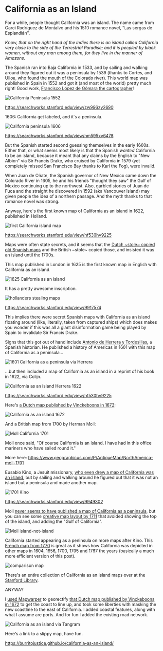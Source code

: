 # California as an Island

For a while, people thought California was an island. The name came from Garci Rodríguez de Montalvo and his 1510 romance novel, "Las sergas de Esplandián". 

_Know, that on the right hand of the Indies there is an island called California very close to the side of the Terrestrial Paradise; and it is peopled by black women, without any man among them, for they live in the manner of Amazons._

The Spanish ran into Baja California in 1533, and by sailing and walking around they figured out it was a peninsula by 1539 (thanks to Cortes, and Ulloa, who found the mouth of the Colorado river). This world map was published in Spain in 1552 and got it (and most of the world) pretty much right! Good work, [Francisco López de Gómara the cartographer](https://searchworks.stanford.edu/view/zw996zy2690)!

![California Peninsula 1552](California%20peninsula%20--%20López%20de%20Gómara%2C%20Francisco%20ca.%201552.png)

https://searchworks.stanford.edu/view/zw996zy2690

1606: California get labeled, and it's a peninsula.

![California peninsula 1606](California%20peninsula%20García%20de%20Céspedes%201606.png)

https://searchworks.stanford.edu/view/nm595xv6478

But the Spanish started second guessing themselves in the early 1600s. Either that, or what seems most likely is that the Spanish _wanted_ California to be an island, because it meant that any claims by the English to "New Albion" via Sir Francis Drake, who cruised by California in 1579 (yet completely missed San Francisco Bay thanks to Karl the Fog), were invalid. 

When Juan de Oñate, the Spanish governor of New Mexico came down the Colorado River in 1605, he and his friends "thought they saw" the Gulf of Mexico continuing up to the northwest. Also, garbled stories of Juan de Fuca and the straight he discovered in 1592 (aka Vancouver Island) may given people the idea of a northern passage. And the myth thanks to that romance novel was strong. 

Anyway, here's the first known map of California as an island in 1622, published in Holland.

![first California island map](1622%20California%20as%20an%20island%20Colijn.png)

https://searchworks.stanford.edu/view/hf530hv9225

Maps were often state secrets, and it seems that the [Dutch ~stole~ copied old Spanish maps](https://searchworks.stanford.edu/view/9917574) and the British ~stole~ copied those, and insisted it was an island until the 1700s. 

This map published in London in 1625 is the first known map in English with California as an island.

![1625 California as an island](1625%20California%20as%20an%20island%20Briggs.png)

It has a pretty awesome inscription.

![hollanders stealing maps](california%20as%20an%20island%20map%20stolen%20by%20hollanders%201625.png)

https://searchworks.stanford.edu/view/9917574

This implies there were secret Spanish maps with California as an island floating around (like, literally, taken from captured ships) which does makes you wonder if this was all a giant disinformation game being played by Spain to invalidate Sir Francis Drake. 

Signs that this got out of hand include [Antonio de Herrera y Tordesillas](https://en.wikipedia.org/wiki/Antonio_de_Herrera_y_Tordesillas), a Spanish historian. He published a history of Americas in 1601 with this map of California as a peninsula...

![1601 California as a peninsula via Herrera](1601%20California%20as%20a%20peninsula%20Herrera.jpg)

...but then included a map of California as an island in a reprint of his book in 1622, via Colijn.

![California as an island Herrera 1622](1622%20California%20as%20an%20Island%20Herrara.png)

https://searchworks.stanford.edu/view/hf530hv9225

Here's [a Dutch map published by Vinckeboons in 1672](https://loc.gov/resource/g3291s.mf000074/?r=0.107,0.062,0.954,0.502,0):

![California as an island 1672](https://github.com/burritojustice/california-as-an-island/blob/master/california%20as%20an%20island%201672%20Vinckeboons.png)

And a British map from 1700 by Herman Moll:

![Moll California 1701](California%20Moll%201701.png)

Moll once said, "Of course California is an Island. I have had in this office mariners who have sailed round it."

More here: https://www.geographicus.com/P/AntiqueMap/NorthAmerica-moll-1701

Eusabio Kino, a Jesuit missionary, [who even drew a map of California was an island](https://en.wikipedia.org/wiki/Eusebio_Kino#/media/File:California_or_New_Carolina_Place_of_Apostolic_Works_of_Society_of_Jesus_at_the_Septentrional_America.tif), but by sailing and walking around he figured out that it was not an island but a peninsula and made another map.

![1701 Kino](1701-1720%20California%20as%20a%20peninsula%20Kino.png)

https://searchworks.stanford.edu/view/9949302

Moll [never seems to have published a map of California as a peninsula](https://searchworks.stanford.edu/?f%5Bauthor_person_facet%5D%5B%5D=Moll%2C+Herman%2C+-1732&f%5Bcollection%5D%5B%5D=zb871zd0767&per_page=20&sort=year-asc), but you can see some [creative map layout by 1711](https://searchworks.stanford.edu/view/hj428gg7611) that avoided showing the top of the island, and adding the "Gulf of California".

![Moll island-not-island](1711%20moll%20island-not-island.png)

California started appearing as a peninsula on more maps after Kino. This [French map from 1770](https://searchworks.stanford.edu/view/dw578ct6502) is great as it shows how California was depicted in other maps in 1604, 1656, 1700, 1705 and 1767 the years (basically a much more efficient version of this post).

![comparison map](1770%20French%20comparison%20of%20California%20maps.jpg)

There's an entire collection of California as an island maps over at the [Stanford Library](https://searchworks.stanford.edu/view/zb871zd0767). 

ANYWAY

I [used Mapwarper](https://mapwarper.net/maps/44894) to georectify [that Dutch map published by Vinckeboons in 1672](https://loc.gov/resource/g3291s.mf000074/?r=0.107,0.062,0.954,0.502,0) to get the coast to line up, and took some liberties with masking the new coastline to the east of California. I added coastal features, along with what I assume are ports. And for fun I added the existing road network.

![California as an island via Tangram](california%20as%20an%20island.png)

Here's a link to a slippy map, have fun.

https://burritojustice.github.io/california-as-an-island/





